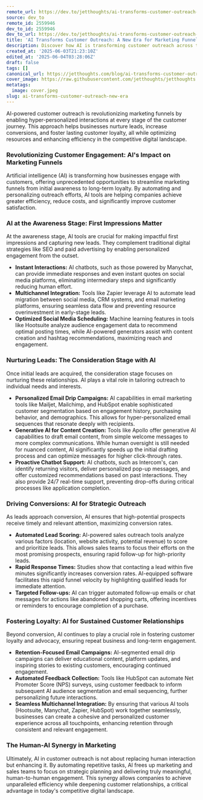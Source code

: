 ```yaml
---
remote_url: https://dev.to/jetthoughts/ai-transforms-customer-outreach-a-new-era-for-marketing-funnels-1ekn
source: dev_to
remote_id: 2559946
dev_to_id: 2559946
dev_to_url: https://dev.to/jetthoughts/ai-transforms-customer-outreach-a-new-era-for-marketing-funnels-1ekn
title: 'AI Transforms Customer Outreach: A New Era for Marketing Funnels'
description: Discover how AI is transforming customer outreach across the marketing funnel, from awareness to loyalty. Learn about AI-powered tools and strategies for personalized engagement, lead nurturing, and conversion optimization.
created_at: '2025-06-03T21:23:10Z'
edited_at: '2025-06-04T03:28:06Z'
draft: false
tags: []
canonical_url: https://jetthoughts.com/blog/ai-transforms-customer-outreach-new-era/
cover_image: https://raw.githubusercontent.com/jetthoughts/jetthoughts.github.io/master/content/blog/ai-transforms-customer-outreach-new-era/cover.jpeg
metatags:
  image: cover.jpeg
slug: ai-transforms-customer-outreach-new-era
---
```

AI-powered customer outreach is revolutionizing marketing funnels by enabling hyper-personalized interactions at every stage of the customer journey. This approach helps businesses nurture leads, increase conversions, and foster lasting customer loyalty, all while optimizing resources and enhancing efficiency in the competitive digital landscape.

### Revolutionizing Customer Engagement: AI's Impact on Marketing Funnels

Artificial intelligence (AI) is transforming how businesses engage with customers, offering unprecedented opportunities to streamline marketing funnels from initial awareness to long-term loyalty. By automating and personalizing outreach efforts, AI tools are helping companies achieve greater efficiency, reduce costs, and significantly improve customer satisfaction.

### AI at the Awareness Stage: First Impressions Matter

At the awareness stage, AI tools are crucial for making impactful first impressions and capturing new leads. They complement traditional digital strategies like SEO and paid advertising by enabling personalized engagement from the outset.

*   **Instant Interactions:** AI chatbots, such as those powered by Manychat, can provide immediate responses and even instant quotes on social media platforms, eliminating intermediary steps and significantly reducing human effort.
*   **Multichannel Integration:** Tools like Zapier leverage AI to automate lead migration between social media, CRM systems, and email marketing platforms, ensuring seamless data flow and preventing resource overinvestment in early-stage leads.
*   **Optimized Social Media Scheduling:** Machine learning features in tools like Hootsuite analyze audience engagement data to recommend optimal posting times, while AI-powered generators assist with content creation and hashtag recommendations, maximizing reach and engagement.

### Nurturing Leads: The Consideration Stage with AI

Once initial leads are acquired, the consideration stage focuses on nurturing these relationships. AI plays a vital role in tailoring outreach to individual needs and interests.

*   **Personalized Email Drip Campaigns:** AI capabilities in email marketing tools like Mailjet, Mailchimp, and HubSpot enable sophisticated customer segmentation based on engagement history, purchasing behavior, and demographics. This allows for hyper-personalized email sequences that resonate deeply with recipients.
*   **Generative AI for Content Creation:** Tools like Apollo offer generative AI capabilities to draft email content, from simple welcome messages to more complex communications. While human oversight is still needed for nuanced content, AI significantly speeds up the initial drafting process and can optimize messages for higher click-through rates.
*   **Proactive Chatbot Support:** AI chatbots, such as Intercom's, can identify returning visitors, deliver personalized pop-up messages, and offer customized recommendations based on past interactions. They also provide 24/7 real-time support, preventing drop-offs during critical processes like application completion.

### Driving Conversions: AI for Strategic Outreach

As leads approach conversion, AI ensures that high-potential prospects receive timely and relevant attention, maximizing conversion rates.

*   **Automated Lead Scoring:** AI-powered sales outreach tools analyze various factors (location, website activity, potential revenue) to score and prioritize leads. This allows sales teams to focus their efforts on the most promising prospects, ensuring rapid follow-up for high-priority leads.
*   **Rapid Response Times:** Studies show that contacting a lead within five minutes significantly increases conversion rates. AI-equipped software facilitates this rapid funnel velocity by highlighting qualified leads for immediate attention.
*   **Targeted Follow-ups:** AI can trigger automated follow-up emails or chat messages for actions like abandoned shopping carts, offering incentives or reminders to encourage completion of a purchase.

### Fostering Loyalty: AI for Sustained Customer Relationships

Beyond conversion, AI continues to play a crucial role in fostering customer loyalty and advocacy, ensuring repeat business and long-term engagement.

*   **Retention-Focused Email Campaigns:** AI-segmented email drip campaigns can deliver educational content, platform updates, and inspiring stories to existing customers, encouraging continued engagement.
*   **Automated Feedback Collection:** Tools like HubSpot can automate Net Promoter Score (NPS) surveys, using customer feedback to inform subsequent AI audience segmentation and email sequencing, further personalizing future interactions.
*   **Seamless Multichannel Integration:** By ensuring that various AI tools (Hootsuite, Manychat, Zapier, HubSpot) work together seamlessly, businesses can create a cohesive and personalized customer experience across all touchpoints, enhancing retention through consistent and relevant engagement.

### The Human-AI Synergy in Marketing

Ultimately, AI in customer outreach is not about replacing human interaction but enhancing it. By automating repetitive tasks, AI frees up marketing and sales teams to focus on strategic planning and delivering truly meaningful, human-to-human engagement. This synergy allows companies to achieve unparalleled efficiency while deepening customer relationships, a critical advantage in today's competitive digital landscape.